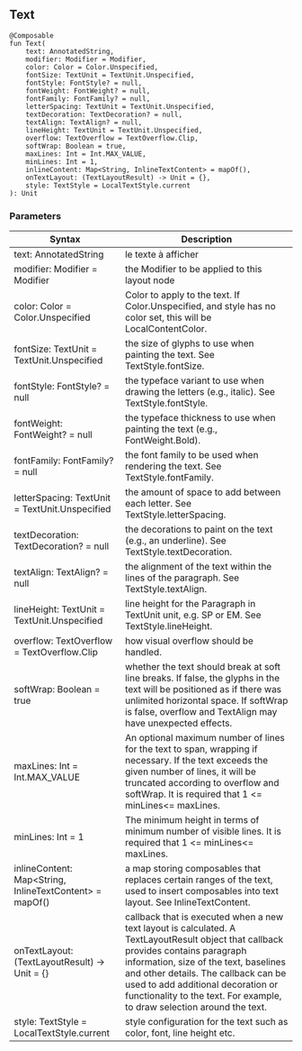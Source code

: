 Text
----

~~~~~~~~~~~~~~~~~~~~~~~~~~~~~~~~~~~~~~~~~~~~~~~~~~~~~~~~~~~~~~~~~~~~~~~~~~~~~~~~
@Composable
fun Text(
    text: AnnotatedString,
    modifier: Modifier = Modifier,
    color: Color = Color.Unspecified,
    fontSize: TextUnit = TextUnit.Unspecified,
    fontStyle: FontStyle? = null,
    fontWeight: FontWeight? = null,
    fontFamily: FontFamily? = null,
    letterSpacing: TextUnit = TextUnit.Unspecified,
    textDecoration: TextDecoration? = null,
    textAlign: TextAlign? = null,
    lineHeight: TextUnit = TextUnit.Unspecified,
    overflow: TextOverflow = TextOverflow.Clip,
    softWrap: Boolean = true,
    maxLines: Int = Int.MAX_VALUE,
    minLines: Int = 1,
    inlineContent: Map<String, InlineTextContent> = mapOf(),
    onTextLayout: (TextLayoutResult) -> Unit = {},
    style: TextStyle = LocalTextStyle.current
): Unit
~~~~~~~~~~~~~~~~~~~~~~~~~~~~~~~~~~~~~~~~~~~~~~~~~~~~~~~~~~~~~~~~~~~~~~~~~~~~~~~~
### Parameters
| Syntax                                                  | Description                                                                                                                                                                                                                                                                                                                         |
|---------------------------------------------------------|-------------------------------------------------------------------------------------------------------------------------------------------------------------------------------------------------------------------------------------------------------------------------------------------------------------------------------------|
| text: AnnotatedString                                   | le texte à afficher                                                                                                                                                                                                                                                                                                                 |
| modifier: Modifier = Modifier                           | the Modifier to be applied to this layout node                                                                                                                                                                                                                                                                                      |
| color: Color = Color.Unspecified                        | Color to apply to the text. If Color.Unspecified, and style has no color set, this will be LocalContentColor.                                                                                                                                                                                                                       |
| fontSize: TextUnit = TextUnit.Unspecified               | the size of glyphs to use when painting the text. See TextStyle.fontSize.                                                                                                                                                                                                                                                           |
| fontStyle: FontStyle? = null                            | the typeface variant to use when drawing the letters (e.g., italic). See TextStyle.fontStyle.                                                                                                                                                                                                                                       |
| fontWeight: FontWeight? = null                          | the typeface thickness to use when painting the text (e.g., FontWeight.Bold).                                                                                                                                                                                                                                                       |
| fontFamily: FontFamily? = null                          | the font family to be used when rendering the text. See TextStyle.fontFamily.                                                                                                                                                                                                                                                       |
| letterSpacing: TextUnit = TextUnit.Unspecified          | the amount of space to add between each letter. See TextStyle.letterSpacing.                                                                                                                                                                                                                                                        |
| textDecoration: TextDecoration? = null                  | the decorations to paint on the text (e.g., an underline). See TextStyle.textDecoration.                                                                                                                                                                                                                                            |
| textAlign: TextAlign? = null                            | the alignment of the text within the lines of the paragraph. See TextStyle.textAlign.                                                                                                                                                                                                                                               |
| lineHeight: TextUnit = TextUnit.Unspecified             | line height for the Paragraph in TextUnit unit, e.g. SP or EM. See TextStyle.lineHeight.                                                                                                                                                                                                                                            |
| overflow: TextOverflow = TextOverflow.Clip              | how visual overflow should be handled.                                                                                                                                                                                                                                                                                              |
| softWrap: Boolean = true                                | whether the text should break at soft line breaks. If false, the glyphs in the text will be positioned as if there was unlimited horizontal space. If softWrap is false, overflow and TextAlign may have unexpected effects.                                                                                                        |
| maxLines: Int = Int.MAX_VALUE                           | An optional maximum number of lines for the text to span, wrapping if necessary. If the text exceeds the given number of lines, it will be truncated according to overflow and softWrap. It is required that 1 <= minLines<= maxLines.                                                                                              |
| minLines: Int = 1                                       | The minimum height in terms of minimum number of visible lines. It is required that 1 <= minLines<= maxLines.                                                                                                                                                                                                                       |
| inlineContent: Map<String, InlineTextContent> = mapOf() | a map storing composables that replaces certain ranges of the text, used to insert composables into text layout. See InlineTextContent.                                                                                                                                                                                             |
| onTextLayout: (TextLayoutResult) -> Unit = {}           | callback that is executed when a new text layout is calculated. A TextLayoutResult object that callback provides contains paragraph information, size of the text, baselines and other details. The callback can be used to add additional decoration or functionality to the text. For example, to draw selection around the text. |
| style: TextStyle = LocalTextStyle.current               | style configuration for the text such as color, font, line height etc.                                                                                                                                                                                                                                                              |